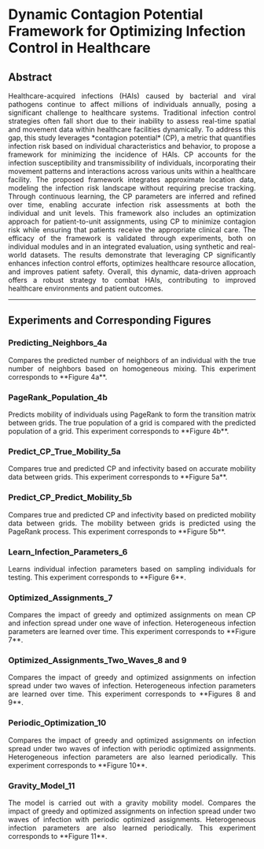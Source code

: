 
# Dynamic Contagion Potential Framework for Optimizing Infection Control in Healthcare

## Abstract

<p align="justify">Healthcare-acquired infections (HAIs) caused by bacterial and viral pathogens continue to affect millions of individuals annually, posing a significant challenge to healthcare systems. Traditional infection control strategies often fall short due to their inability to assess real-time spatial and movement data within healthcare facilities dynamically. To address this gap, this study leverages *contagion potential* (CP), a metric that quantifies infection risk based on individual characteristics and behavior, to propose a framework for minimizing the incidence of HAIs. CP accounts for the infection susceptibility and transmissibility of individuals, incorporating their movement patterns and interactions across various units within a healthcare facility. The proposed framework integrates approximate location data, modeling the infection risk landscape without requiring precise tracking. Through continuous learning, the CP parameters are inferred and refined over time, enabling accurate infection risk assessments at both the individual and unit levels. This framework also includes an optimization approach for patient-to-unit assignments, using CP to minimize contagion risk while ensuring that patients receive the appropriate clinical care. The efficacy of the framework is validated through experiments, both on individual modules and in an integrated evaluation, using synthetic and real-world datasets. The results demonstrate that leveraging CP significantly enhances infection control efforts, optimizes healthcare resource allocation, and improves patient safety. Overall, this dynamic, data-driven approach offers a robust strategy to combat HAIs, contributing to improved healthcare environments and patient outcomes.</p>

---

## Experiments and Corresponding Figures

### Predicting_Neighbors_4a
<p align="justify">Compares the predicted number of neighbors of an individual with the true number of neighbors based on homogeneous mixing. This experiment corresponds to **Figure 4a**.</p>

### PageRank_Population_4b
<p align="justify">Predicts mobility of individuals using PageRank to form the transition matrix between grids. The true population of a grid is compared with the predicted population of a grid. This experiment corresponds to **Figure 4b**.</p>

### Predict_CP_True_Mobility_5a
<p align="justify">Compares true and predicted CP and infectivity based on accurate mobility data between grids. This experiment corresponds to **Figure 5a**.</p>

### Predict_CP_Predict_Mobility_5b
<p align="justify">Compares true and predicted CP and infectivity based on predicted mobility data between grids. The mobility between grids is predicted using the PageRank process. This experiment corresponds to **Figure 5b**.</p>

### Learn_Infection_Parameters_6
<p align="justify">Learns individual infection parameters based on sampling individuals for testing. This experiment corresponds to **Figure 6**.</p>

### Optimized_Assignments_7
<p align="justify">Compares the impact of greedy and optimized assignments on mean CP and infection spread under one wave of infection. Heterogeneous infection parameters are learned over time. This experiment corresponds to **Figure 7**.</p>

### Optimized_Assignments_Two_Waves_8 and 9
<p align="justify">Compares the impact of greedy and optimized assignments on infection spread under two waves of infection. Heterogeneous infection parameters are learned over time. This experiment corresponds to **Figures 8 and 9**.</p>

### Periodic_Optimization_10
<p align="justify">Compares the impact of greedy and optimized assignments on infection spread under two waves of infection with periodic optimized assignments. Heterogeneous infection parameters are also learned periodically. This experiment corresponds to **Figure 10**.</p>

### Gravity_Model_11
<p align="justify">The model is carried out with a gravity mobility model. Compares the impact of greedy and optimized assignments on infection spread under two waves of infection with periodic optimized assignments. Heterogeneous infection parameters are also learned periodically. This experiment corresponds to **Figure 11**.</p>

